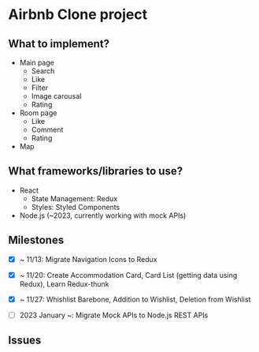 # Airbnb Clone project

## What to implement?
- Main page
  - Search
  - Like
  - Filter
  - Image carousal
  - Rating
- Room page
  - Like
  - Comment
  - Rating
- Map

## What frameworks/libraries to use?
- React
  - State Management: Redux
  - Styles: Styled Components
- Node.js (~2023, currently working with mock APIs)

## Milestones
- [X] ~ 11/13: Migrate Navigation Icons to Redux
- [X] ~ 11/20: Create Accommodation Card, Card List (getting data using Redux), Learn Redux-thunk
- [X] ~ 11/27: Whishlist Barebone, Addition to Wishlist, Deletion from Wishlist
- [ ] 2023 January ~: Migrate Mock APIs to Node.js REST APIs


## Issues

